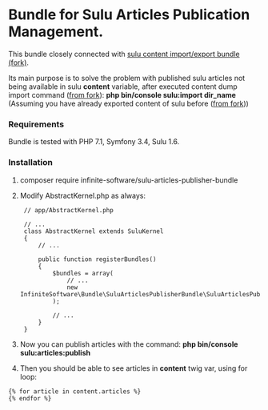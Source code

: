 # Bundle for Sulu Articles Publication Management.

This bundle closely connected with [sulu content import/export bundle 
(fork)](https://github.com/pawel-wasiliuk/SuluSyncBundle). 

Its main purpose is to solve the problem with published sulu articles not being available in sulu **content** variable,
after executed content dump import command ([from fork](https://github.com/pawel-wasiliuk/SuluSyncBundle)): 
**php bin/console sulu:import dir_name** 
(Assuming you have already exported content of sulu before ([from fork](https://github.com/pawel-wasiliuk/SuluSyncBundle)))

### Requirements
Bundle is tested with PHP 7.1, Symfony 3.4, Sulu 1.6.

### Installation
1. composer require infinite-software/sulu-articles-publisher-bundle
2. Modify AbstractKernel.php as always:

        // app/AbstractKernel.php
        
        // ...
        class AbstractKernel extends SuluKernel
        {
            // ...
        
            public function registerBundles()
            {
                $bundles = array(
                    // ...
                    new InfiniteSoftware\Bundle\SuluArticlesPublisherBundle\SuluArticlesPublisherBundle(),
                );
        
                // ...
            }
        }
3. Now you can publish articles with the command: **php bin/console sulu:articles:publish**

4. Then you should be able to see articles in **content** twig var, using for loop: 
```
{% for article in content.articles %}
{% endfor %}
```